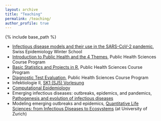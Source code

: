 ```yaml
---
layout: archive
title: "Teaching"
permalink: /teaching/
author_profile: true
---
```


{% include base_path %}

- [Infectious disease models and their use in the SARS-CoV-2 pandemic](https://www.epi-winterschool.org/wp-content/uploads/2021/06/WS2022_AlthausRiouHodcroft_Infectious_disease_description.pdf), Swiss Epidemiology Winter School
- [Introduction to Public Health and the 4 Themes](https://zuw.me/kurse/dt.php?kid=4448), Public Health Sciences Course Program
- [Basic Statistics and Projects in R](https://zuw.me/kurse/dt.php?kid=4474), Public Health Sciences Course Program
- [Diagnostic Test Evaluation](https://zuw.me/kurse/dt.php?kid=4480), Public Health Sciences Course Program
- Infektiologie II, [SK1 (SJ5) Vorlesung](https://www.ksl.unibe.ch/KSL/kurzansicht?4&stammNr=451204&semester=FS2023&lfdNr=0)
- [Computational Epidemiology](https://www.ksl.unibe.ch/KSL/kurzansicht?stammNr=467294&semester=HS2023&lfdNr=0)
- Emerging infectious diseases: outbreaks, epidemics, and pandemics, [Pathogenesis and evolution of infectious diseases](https://www.ksl.unibe.ch/KSL/kurzansicht?2&stammNr=4542&semester=HS2022&lfdNr=0)
- Modeling emerging outbreaks and epidemics, [Quantitative Life Sciences: from Infectious Diseases to Ecosystems](https://studentservices.uzh.ch/uzh/anonym/vvz/?sap-language=EN&sap-ui-language=EN#/details/2022/003/SM/50797178) (at University of Zurich)
